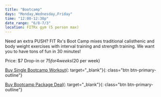 ```yaml
---
title: "Bootcamp"
days: "Monday,Wednesday,Friday"
time: "12:00-12:30p"
date_range: "6/8-7/3"
location: FITRx gym (5 person max)
---
```

Need an extra PUSH? FIT Rx's Boot Camp mixes traditional calisthenic and body weight exercises with interval training and strength training. We want you to have tons of fun in 30 minutes!

Price:
$7 Drop-in or $75 for 4 weeks ($20 per week)

[Buy Single Bootcamp Workout](https://app.acuityscheduling.com/schedule.php?owner=16546307&calendarID=2494537){: target="_blank"}{: class="btn btn-primary-outline"}

[Buy Bootcamp Package Deal](https://app.acuityscheduling.com/catalog.php?owner=16546307&category=Bootcamp+Packages+%28%40+FIT+Rx+in-person%29){: target="_blank"}{: class="btn btn-primary-outline"}